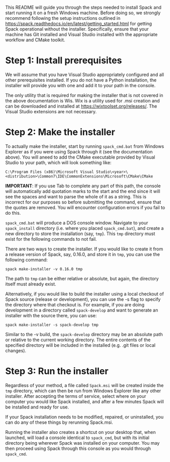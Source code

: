 This README will guide you through the steps needed to install Spack and 
start running it on a fresh Windows machine. Before doing so, we strongly
recommend following the setup instructions outlined in
https://spack.readthedocs.io/en/latest/getting_started.html for getting
Spack operational without the installer. Specifically, ensure that your
machine has Git installed and Visual Studio installed with the appropriate
workflow and CMake toolkit.

# Step 1: Install prerequisites

We will assume that you have Visual Studio appropriately configured and
all other prerequisites installed. If you do not have a Python installation,
the installer will provide you with one and add it to your path in the console.

The only utility that is required for making the installer that is not covered 
in the above documentation is Wis. Wix is a utility used for .msi creation and
can be downloaded and installed at https://wixtoolset.org/releases/. The Visual Studio
extensions are not necessary. 

# Step 2: Make the installer

To actually make the installer, start by running ``spack_cmd.bat`` from
Windows Explorer as if you were using Spack through it (see the documentation above).
You will aneed to add the CMake executable provided by Visual Studio
to your path, which will look something like:

``C:\Program Files (x86)\Microsoft Visual Studio\<year>\<distribution>\Common7\IDE\CommonExtensions\Microsoft\CMake\CMake``

**IMPORTANT**: If you use Tab to complete any part of this path, the console will automatically
add quotation marks to the start and the end since it will see the spaces and want to parse the
whole of it as a string. This is incorrect for our purposes so before submitting the command,
ensure that the quotes are removed. You will encounter configuration errors if you fail to do this. 

``spack_cmd.bat`` will produce a DOS console window. Navigate to your
``spack_install`` directory (i.e. where you placed ``spack_cmd.bat``), and
create a new directory to store the installation (say, ``tmp``). This ``tmp``
directory must exist for the following commands to not fail.

There are two ways to create the installer. If you would like to create it
from a release version of Spack, say, 0.16.0, and store it in ``tmp``, you
can use the following command:

``spack make-installer -v 0.16.0 tmp``

The path to ``tmp`` can be either relative or absolute, but again, the
directory itself must already exist.

Alternatively, if you would like to build the installer using a local
checkout of Spack source (release or development), you can use the
-s flag to specify the directory where that checkout is. For example,
if you are doing development in a directory called ``spack-develop``
and want to generate an installer with the source there, you can use:

``spack make-installer -s spack-develop tmp``

Similar to the -v build, the ``spack-develop`` directory may be an absolute
path or relative to the current working directory. The entire contents of the 
specified directory will be included in the installed (e.g. .git files or 
local changes).

# Step 3: Run the installer

Regardless of your method, a file called ``Spack.msi`` will be created
inside the ``tmp`` directory, which can then be run from Windows Explorer
like any other installer. After accepting the terms of service, select
where on your computer you would like Spack installed, and after a few minutes
Spack will be installed and ready for use.

If your Spack installation needs to be modified, repaired, or uninstalled, 
you can do any of these things by rerunning Spack.msi.

Running the installer also creates a shortcut on your desktop that, when launched,
will load a console identical to ``spack_cmd``, but with its initial directory
being wherever Spack was installed on your computer. You may then proceed using Spack
through this console as you would through ``spack_cmd``.
